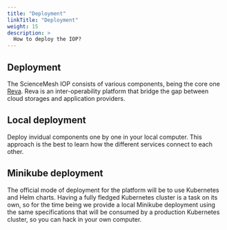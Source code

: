 ```yaml
---
title: "Deployment"
linkTitle: "Deployment"
weight: 15
description: >
  How to deploy the IOP?
---
```


## Deployment
The ScienceMesh IOP consists of various components, being the core one [Reva](https://reva.link). Reva is an inter-operability platform that bridge the gap between cloud storages and application providers.

## Local deployment
Deploy invidual components one by one in your local computer. This approach is the best to learn how the different services connect to each other.

## Minikube deployment
The official mode of deployment for the platform will be to use Kubernetes and Helm charts.
Having a fully fledged Kubernetes cluster is a task on its own, so for the time being we provide a local Minikube deployment using the same specifications that will be consumed by a production Kubernetes cluster, so you can hack in your own computer.
